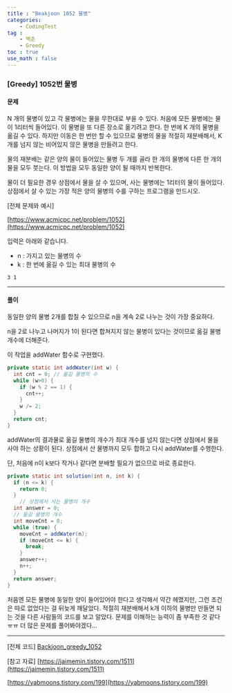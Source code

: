 ```yaml
---
title : "Beakjoon 1052 물병"
categories: 
    - CodingTest
tag : 
    - 백준
    - Greedy
toc : true
use_math : false
---
```


### [Greedy] 1052번 물병



#### 문제

N 개의 물병이 있고 각 물병에는 물을 무한대로 부을 수 있다. 처음에 모든 물병에는 물이 1리터씩 들어있다. 이 물병을 또 다른 장소로 옮기려고 한다. 한 번에 K 개의 물병을 옮길 수 있다. 하지만 이동은 한 번만 할 수 있으므로 물병의 물을 적절히 재분배해서, K 개를 넘지 않는 비어있지 않은 물병을 만들려고 한다.

물의 재분배는 같은 양의 물이 들어있는 물병 두 개를 골라 한 개의 물병에 다른 한 개의 물을 모두 붓는다. 이 방법을 모두 동일한 양이 될 때까지 반복한다.

물이 더 필요한 경우 상점에서 물을 살 수 있으며, 사는 물병에는 1리터의 물이 들어있다. 상점에서 살 수 있는 가장 적은 양의 물병의 수를 구하는 프로그램을 만드시오.

[전체 문제와 예시]

[https://www.acmicpc.net/problem/1052](https://www.acmicpc.net/problem/1052)

입력은 아래와 같습니다. 

- n : 가지고 있는 물병의 수
- k :  한 번에 옮길 수 있는 최대 물병의 수

```
3 1
```
------




#### 풀이

동일한 양의 물병 2개를 합칠 수 있으므로 n을 계속 2로 나누는 것이 가장 중요하다.

n을 2로 나누고 나머지가 1이 된다면 합쳐지지 않는 물병이 있다는 것이므로 옮길 물병 개수에 더해준다.

이 작업을 addWater 함수로 구현했다.

```java
private static int addWater(int w) {
  int cnt = 0; // 옮길 물병의 수
  while (w>0) {
    if (w % 2 == 1) {
      cnt++;
    }
    w /= 2;
  }
  return cnt;
}
```

addWater의 결과물로 옮길 물병의 개수가 최대 개수를 넘지 않는다면 상점에서 물을 사야 하는 상황이 된다. 상점에서 산 물병까지 모두 합하고 다시 addWater를 수행한다.

단, 처음에 n이 k보다 작거나 같다면 분배할 필요가 없으므로 바로 종료한다.

```java
private static int solution(int n, int k) {
  if (n <= k) {
    return 0;
  }
	// 상점에서 사는 물병의 개수
  int answer = 0;
  // 옮길 물병의 개수
  int moveCnt = 0;
  while (true) {
    moveCnt = addWater(n);
    if (moveCnt <= k) {
      break;
    }
    answer++;
    n++;
  }
  return answer;
}
```

처음엔 모든 물병에 동일한 양이 들어있어야 한다고 생각해서 약간 헤맸지만, 그런 조건은 따로 없었다는 걸 뒤늦게 깨달았다. 적절히 재분배해서 k개 이하의 물병만 만들면 되는 것을 다른 사람들의 코드를 보고 알았다. 문제를 이해하는 능력이 좀 부족한 것 같다ㅠㅠ 더 많은 문제를 풀어봐야겠다...

------

[전체 코드]
[Backjoon_greedy_1052](https://github.com/yuntnwls/codingtest/blob/342f9887d7cbec4aabcf7cac3d63f2dd306c2391/src/com/backjoon/greedy/t1052/Main.java)

[참고 자료]
[https://jaimemin.tistory.com/1511](https://jaimemin.tistory.com/1511)

[https://yabmoons.tistory.com/199](https://yabmoons.tistory.com/199)

